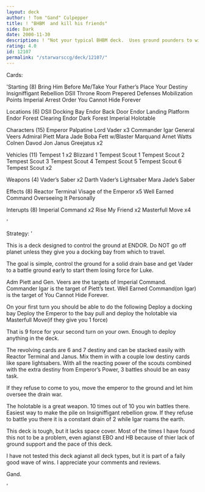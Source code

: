 ```yaml
---
layout: deck
author: ! Tom "Gand" Culpepper
title: ! "BHBM  and kill his friends"
side: Dark
date: 2000-11-30
description: ! "Not your typical BHBM deck.  Uses ground pounders to win battles and holds its own in drains."
rating: 4.0
id: 12107
permalink: "/starwarsccg/deck/12107/"
---
```

Cards: 

'Starting (8)
Bring Him Before Me/Take Your Father’s Place
Your Destiny
Insigniffigant Rebellion
DSII Throne Room
Prepered Defenses
Mobilization Points
Imperial Arrest Order
You Cannot Hide Forever

Locations (6)
DSII Docking Bay
Endor Back Door
Endor Landing Platform
Endor Forest Clearing
Endor Dark Forest
Imperial Holotable

Characters (15)
Emperor Palpatine
Lord Vader x3
Commander Igar
General Veers
Admiral Piett
Mara Jade
Boba Fett w/Blaster
Marquand
Arnet
Watts
Colnen Davod Jon
Janus Greejatus x2


Vehicles (11)
Tempest 1 x2
Blizzard 1
Tempest Scout 1
Tempest Scout 2
Tempest Scout 3
Tempest Scout 4
Tempest Scout 5
Tempest Scout 6
Tempest Scout x2

Weapons (4)
Vader’s Saber x2
Darth Vader’s Lightsaber
Mara Jade’s Saber

Effects (8)
Reactor Terminal
Visage of the Emperor x5
Well Earned Command
Overseeing It Personally

Interupts (8)
Imperial Command x2
Rise My Friend x2
Masterfull Move x4

'

Strategy: '

This is a deck designed to control the ground at ENDOR.  Do NOT go off planet unless they give you a docking bay from which to travel.

The goal is simple, control the ground for a solid drain base and get Vader to a battle ground early to start them losing force for Luke.

Adm Piett and Gen. Veers are the targets of Imperial Command.  Commander Igar is the target of Piett’s text.  Well Earned Command(on Igar) is the target of You Cannot Hide Forever.

On your first turn you should be able to do the following
Deploy a docking bay
Deploy the Emperor to the bay
pull and deploy the holotable via Masterfull Move(if they give you 1 force)

That is 9 force for your second turn on your own.  Enough to deploy anything in the deck.

The revolving cards are 6 and 7 destiny and can be stacked easily with Reactor Terminal and Janus.  Mix them in with a couple low destiny cards like spare lightsabers.  With all the reacting power of the scouts combined with the extra destiny from Emperor’s Power, 3 battles should be an easy task.

If they refuse to come to you, move the emperor to the ground and let him oversee the drain war.

The holotable is a great weapon.  10 times out of 10 you win battles there. Easiest way to make the pile on Insigniffigant rebellion grow.  If they refuse to battle you there it is a constant drain of 2 while Igar roams the earth.


This deck is tough, but it lacks space cover.  Most of the times I have found this not to be a problem, even agianst EBO and HB because of thier lack of ground support and the pace of this deck.

I have not tested this deck agianst all deck types, but it is part of a faily good wave of wins.  I appreciate your comments and reviews.

Gand.

'
